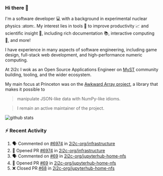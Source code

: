 ### Hi there 👋 

I'm a software developer 💻 with a background in experimental nuclear physics :atom:. My interest lies in tools :wrench: to improve productivity :chart_with_upwards_trend: and scientific insight :telescope:, including rich documentation 📚, interactive computing 🧮, and more! 

I have experience in many aspects of software engineering, including game design, full-stack web development, and high-performance numeric computing. 

At 2i2c I wok as an Open Source Applications Engineer on [MyST](https://github.com/jupyter-book/mystmd) community building, tooling, and the wider ecosystem. 

My main focus at Princeton was on the [Awkward Array project](awkward-array.org/), a library that makes it possible to 
> manipulate JSON-like data with NumPy-like idioms.

> I remain an active maintainer of the project. 

![github stats](https://github-readme-stats.vercel.app/api?username=agoose77&show_icons=true&hide_rank=true&hide_title=true&bg_color=30,e76445,904e95&text_color=efe3ec&icon_color=efe3ec)
<!--
**agoose77/agoose77** is a ✨ _special_ ✨ repository because its `README.md` (this file) appears on your GitHub profile.

Here are some ideas to get you started:

- 🔭 I’m currently working on ...
- 🌱 I’m currently learning ...
- 👯 I’m looking to collaborate on ...
- 🤔 I’m looking for help with ...
- 💬 Ask me about ...
- 📫 How to reach me: ...
- 😄 Pronouns: ...
- ⚡ Fun fact: ...
-->

### :zap: Recent Activity

<!--START_SECTION:activity-->
1. 🗣 Commented on [#6974](https://github.com/2i2c-org/infrastructure/pull/6974#issuecomment-3416153008) in [2i2c-org/infrastructure](https://github.com/2i2c-org/infrastructure)
2. 💪 Opened PR [#6974](undefined) in [2i2c-org/infrastructure](https://github.com/2i2c-org/infrastructure)
3. 🗣 Commented on [#69](https://github.com/2i2c-org/jupyterhub-home-nfs/pull/69#issuecomment-3415968318) in [2i2c-org/jupyterhub-home-nfs](https://github.com/2i2c-org/jupyterhub-home-nfs)
4. 💪 Opened PR [#69](undefined) in [2i2c-org/jupyterhub-home-nfs](https://github.com/2i2c-org/jupyterhub-home-nfs)
5. ❌ Closed PR [#68](undefined) in [2i2c-org/jupyterhub-home-nfs](https://github.com/2i2c-org/jupyterhub-home-nfs)
<!--END_SECTION:activity-->
